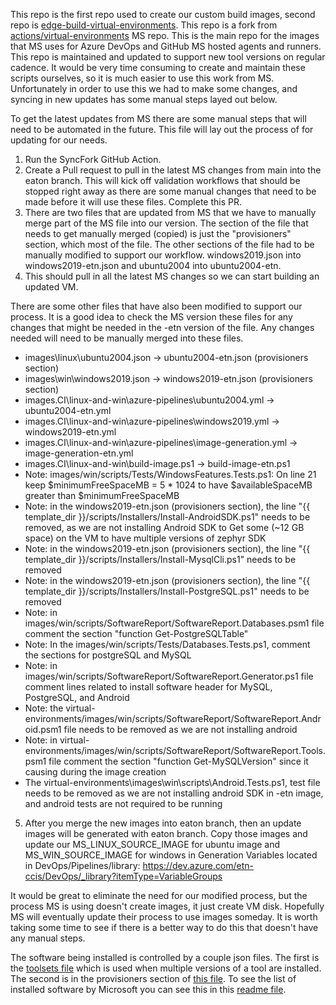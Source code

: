 This repo is the first repo used to create our custom build images, second repo is [edge-build-virtual-environments](https://github.com/etn-ccis/edge-build-virtual-environments).  This repo is a fork from [actions/virtual-environments](https://github.com/actions/virtual-environments) MS repo.  This is the main repo for the images that MS uses for Azure DevOps and GitHub MS hosted agents and runners.  This repo is maintained and updated to support new tool versions on regular cadence.  It would be very time consuming to create and maintain these scripts ourselves, so it is much easier to use this work from MS.  Unfortunately in order to use this we had to make some changes, and syncing in new updates has some manual steps layed out below.

To get the latest updates from MS there are some manual steps that will need to be automated in the future.  This file will lay out the process of for updating for our needs.

1. Run the SyncFork GitHub Action. 
2. Create a Pull request to pull in the latest MS changes from main into the eaton branch.  This will kick off validation workflows that should be stopped right away as there are some manual changes that need to be made before it will use these files.  Complete this PR.
3. There are two files that are updated from MS that we have to manually merge part of the MS file into our version.  The section of the file that needs to get manually merged (copied) is just the  "provisioners" section, which most of the file.  The other sections of the file had to be manually modified to support our workflow. windows2019.json into windows2019-etn.json and ubuntu2004 into ubuntu2004-etn.
4. This should pull in all the latest MS changes so we can start building an updated VM.

There are some other files that have also been modified to support our process.  It is a good idea to check the MS version these files for any changes that might be needed in the -etn version of the file.  Any changes needed will need to be manually merged into these files.

* images\linux\ubuntu2004.json -> ubuntu2004-etn.json (provisioners section)
* images\win\windows2019.json -> windows2019-etn.json (provisioners section)
* images.CI\linux-and-win\azure-pipelines\ubuntu2004.yml -> ubuntu2004-etn.yml
* images.CI\linux-and-win\azure-pipelines\windows2019.yml -> windows2019-etn.yml
* images.CI\linux-and-win\azure-pipelines\image-generation.yml -> image-generation-etn.yml
* images.CI\linux-and-win\build-image.ps1 -> build-image-etn.ps1
* Note: images/win/scripts/Tests/WindowsFeatures.Tests.ps1: On line 21 keep $minimumFreeSpaceMB = 5 * 1024 to have $availableSpaceMB greater than $minimumFreeSpaceMB
* Note: in the windows2019-etn.json (provisioners section), the line "{{ template_dir }}/scripts/Installers/Install-AndroidSDK.ps1" needs to be removed, as we are not installing Android SDK to Get some (~12 GB space) on the VM to have multiple versions of zephyr SDK
* Note: in the windows2019-etn.json (provisioners section), the line "{{ template_dir }}/scripts/Installers/Install-MysqlCli.ps1" needs to be removed
* Note: in the windows2019-etn.json (provisioners section), the line "{{ template_dir }}/scripts/Installers/Install-PostgreSQL.ps1" needs to be removed
* Note: in images/win/scripts/SoftwareReport/SoftwareReport.Databases.psm1 file comment the section "function Get-PostgreSQLTable"
* Note: In the images/win/scripts/Tests/Databases.Tests.ps1, comment the sections for postgreSQL and MySQL
* Note: in images/win/scripts/SoftwareReport/SoftwareReport.Generator.ps1 file comment lines related to install software header for MySQL, PostgreSQL, and Android
* Note: the virtual-environments/images/win/scripts/SoftwareReport/SoftwareReport.Android.psm1 file needs to be removed as we are not installing android
* Note: in virtual-environments/images/win/scripts/SoftwareReport/SoftwareReport.Tools.psm1 file comment the section "function Get-MySQLVersion" since it causing during the image creation
* The virtual-environments\images\win\scripts\Android.Tests.ps1, test file needs to be removed as we are not installing android SDK in -etn image, and android tests are not required to be running

5. After you merge the new images into eaton branch, then an update images will be generated with eaton branch. Copy those images and update our MS_LINUX_SOURCE_IMAGE for ubuntu image and MS_WIN_SOURCE_IMAGE for windows in Generation Variables located in DevOps/Pipelines/library: https://dev.azure.com/etn-ccis/DevOps/_library?itemType=VariableGroups 

It would be great to eliminate the need for our modified process, but the process MS is using doesn't create images, it just create VM disk.  Hopefully MS will eventually update their process to use images someday.  It is worth taking some time to see if there is a better way to do this that doesn't have any manual steps.

The software being installed is controlled by a couple json files. The first is the [toolsets file](./images/linux/toolsets/toolset-2004.json) which is used when multiple versions of a tool are installed.  The second is in the provisioners section of [this file](./images/linux/ubuntu2004-etn.json).  To see the list of installed software by Microsoft you can see this in this [readme file](./images/linux/Ubuntu2004-Readme.md).
